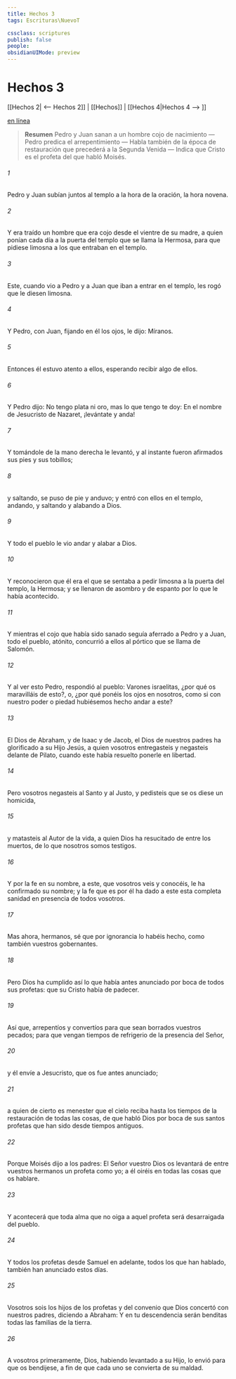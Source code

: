```yaml
---
title: Hechos 3
tags: Escrituras\NuevoT

cssclass: scriptures
publish: false
people:
obsidianUIMode: preview
---
```


# Hechos 3
[[Hechos 2| <-- Hechos 2]] | [[Hechos]] | [[Hechos 4|Hechos 4 --> ]]

[en línea](https://churchofjesuschrist.org/study/scriptures/nt/acts/3?lang=spa)

> __Resumen__
Pedro y Juan sanan a un hombre cojo de nacimiento — Pedro predica el arrepentimiento — Habla también de la época de restauración que precederá a la Segunda Venida — Indica que Cristo es el profeta del que habló Moisés.

###### 1 
Pedro y Juan subían juntos al templo a la hora de la oración, la hora novena.

###### 2 
Y era traído un hombre que era cojo desde el vientre de su madre, a quien ponían cada día a la puerta del templo que se llama la Hermosa, para que pidiese limosna a los que entraban en el templo.

###### 3 
Este, cuando vio a Pedro y a Juan que iban a entrar en el templo, les rogó que le diesen limosna.

###### 4 
Y Pedro, con Juan, fijando en él los ojos, le dijo: Míranos.

###### 5 
Entonces él estuvo atento a ellos, esperando recibir algo de ellos.

###### 6 
Y Pedro dijo: No tengo plata ni oro, mas lo que tengo te doy: En el nombre de Jesucristo de Nazaret, ¡levántate y anda!

###### 7 
Y tomándole de la mano derecha le levantó, y al instante fueron afirmados sus pies y sus tobillos;

###### 8 
y saltando, se puso de pie y anduvo; y entró con ellos en el templo, andando, y saltando y alabando a Dios.

###### 9 
Y todo el pueblo le vio andar y alabar a Dios.

###### 10 
Y reconocieron que él era el que se sentaba a pedir limosna a la puerta del templo, la Hermosa; y se llenaron de asombro y de espanto por lo que le había acontecido.

###### 11 
Y mientras el cojo que había sido sanado seguía aferrado a Pedro y a Juan, todo el pueblo, atónito, concurrió a ellos al pórtico que se llama de Salomón.

###### 12 
Y al ver esto Pedro, respondió al pueblo: Varones israelitas, ¿por qué os maravilláis de esto?, o, ¿por qué ponéis los ojos en nosotros, como si con nuestro poder o piedad hubiésemos hecho andar a este?

###### 13 
El Dios de Abraham, y de Isaac y de Jacob, el Dios de nuestros padres ha glorificado a su Hijo Jesús, a quien vosotros entregasteis y negasteis delante de Pilato, cuando este había resuelto ponerle en libertad.

###### 14 
Pero vosotros negasteis al Santo y al Justo, y pedisteis que se os diese un homicida,

###### 15 
y matasteis al Autor de la vida, a quien Dios ha resucitado de entre los muertos, de lo que nosotros somos testigos.

###### 16 
Y por la fe en su nombre, a este, que vosotros veis y conocéis, le ha confirmado su nombre; y la fe que es por él ha dado a este esta completa sanidad en presencia de todos vosotros.

###### 17 
Mas ahora, hermanos, sé que por ignorancia lo habéis hecho, como también vuestros gobernantes.

###### 18 
Pero Dios ha cumplido así lo que había antes anunciado por boca de todos sus profetas: que su Cristo había de padecer.

###### 19 
Así que, arrepentíos y convertíos para que sean borrados vuestros pecados; para que vengan tiempos de refrigerio de la presencia del Señor,

###### 20 
y él envíe a Jesucristo, que os fue antes anunciado;

###### 21 
a quien de cierto es menester que el cielo reciba hasta los tiempos de la restauración de todas las cosas, de que habló Dios por boca de sus santos profetas que han sido desde tiempos antiguos.

###### 22 
Porque Moisés dijo a los padres: El Señor vuestro Dios os levantará de entre vuestros hermanos un profeta como yo; a él oiréis en todas las cosas que os hablare.

###### 23 
Y acontecerá que toda alma que no oiga a aquel profeta será desarraigada del pueblo.

###### 24 
Y todos los profetas desde Samuel en adelante, todos los que han hablado, también han anunciado estos días.

###### 25 
Vosotros sois los hijos de los profetas y del convenio que Dios concertó con nuestros padres, diciendo a Abraham: Y en tu descendencia serán benditas todas las familias de la tierra.

###### 26 
A vosotros primeramente, Dios, habiendo levantado a su Hijo, lo envió para que os bendijese, a fin de que cada uno se convierta de su maldad.

